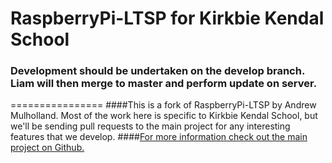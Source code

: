 RaspberryPi-LTSP for Kirkbie Kendal School
================

### Development should be undertaken on the develop branch. Liam will then merge to master and perform update on server.

================
####This is a fork of RaspberryPi-LTSP by Andrew Mulholland. Most of the work here is specific to Kirkbie Kendal School, but we'll be sending pull requests to the main project for any interesting features that we develop.
####[For more information check out the main project on Github.](https://github.com/gbaman/RaspberryPi-LTSP)
